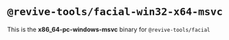 # `@revive-tools/facial-win32-x64-msvc`

This is the **x86_64-pc-windows-msvc** binary for `@revive-tools/facial`
